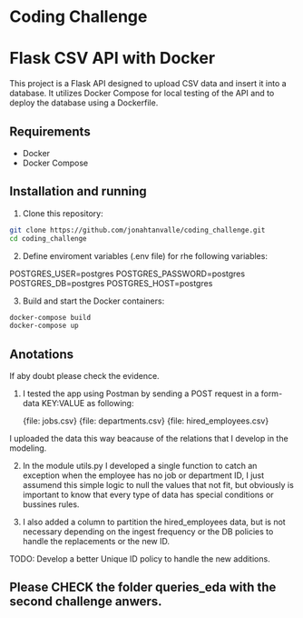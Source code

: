 # Coding Challenge

# Flask CSV API with Docker

This project is a Flask API designed to upload CSV data and insert it into a database. It utilizes Docker Compose for local testing of the API and to deploy the database using a Dockerfile.

## Requirements

- Docker
- Docker Compose

## Installation and running

1. Clone this repository:

```bash
git clone https://github.com/jonahtanvalle/coding_challenge.git
cd coding_challenge
```

2. Define enviroment variables (.env file) for rhe following variables:

POSTGRES_USER=postgres
POSTGRES_PASSWORD=postgres
POSTGRES_DB=postgres
POSTGRES_HOST=postgres

3. Build  and start the Docker containers:

```bash
docker-compose build
docker-compose up
```

## Anotations
If aby doubt please check the evidence.

1. I tested the app using Postman by sending a POST request in a form-data KEY:VALUE as following:

    {file: jobs.csv}
    {file: departments.csv}
    {file: hired_employees.csv}

 I uploaded the data this way beacause of the relations that I develop in the modeling.

 2. In the module utils.py I developed a single function to catch an exception when the employee has no job or department ID, I just assumend this simple logic to null the values that not fit, but obviously is important to know that every type of data has special conditions or bussines rules.

 3. I also added a column to partition the hired_employees data, but is not necessary depending on the ingest frequency or the DB policies to handle the replacements or the new ID.

 TODO: Develop a better Unique ID policy to handle the new additions. 

 ## Please CHECK the folder queries_eda with the second challenge anwers.